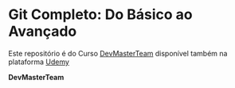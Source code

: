 # Git Completo: Do Básico ao Avançado

Este repositório é do Curso [DevMasterTeam](http://www.devmasterteam.com/) disponível também na plataforma [Udemy](https://raiadrogasil.udemy.com/course/git-completo-do-basico-ao-avancado/learn/lecture/16305038#overview)

**DevMasterTeam**
